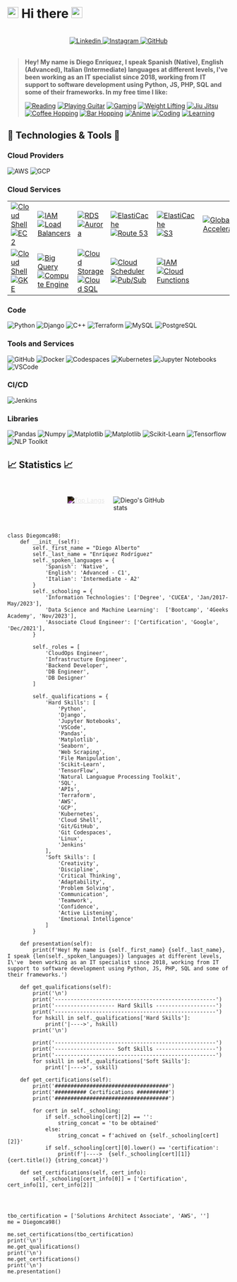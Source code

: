 # <img src="https://raw.githubusercontent.com/Tarikul-Islam-Anik/Animated-Fluent-Emojis/master/Emojis/Hand%20gestures/Call%20Me%20Hand%20Medium-Light%20Skin%20Tone.png" alt="Call Me Hand Medium-Light Skin Tone" width="25" height="25" /> Hi there <img src="https://raw.githubusercontent.com/Tarikul-Islam-Anik/Animated-Fluent-Emojis/master/Emojis/Hand%20gestures/Call%20Me%20Hand%20Medium-Light%20Skin%20Tone.png" alt="Call Me Hand Medium-Light Skin Tone" width="25" height="25" />

<br>
<div style="text-align: center;">
    <a href="https://www.linkedin.com/in/diego-alberto-enriquez-rodr%C3%ADguez-623481194/">
        <img src="https://img.shields.io/badge/Diego_Enriquez-blue?style=social-square&logo=Linkedin&logoColor=white" alt="Linkedin">
    </a>
    <a href="https://www.instagram.com/diegoenriquez45/">
        <img src="https://img.shields.io/badge/Follow-9cf?logo=instagram&style=social" alt="Instagram">
    </a>
    <a href="https://github.com/Diegomca98">
        <img src="https://img.shields.io/github/followers/Diegomca98?label=Diegomca98&style=social" alt="GitHub">
    </a>
</div>
<br>

> **Hey! My name is Diego Enríquez, I speak Spanish (Native), English (Advanced), Italian (Intermediate) languages at different levels, I've  been working as an IT specialist since 2018, working from IT support to software development using Python, JS, PHP, SQL and some of their frameworks. In my free time I like:**
>
> [![Reading](https://img.shields.io/badge/Reading-%F0%9F%93%9A-a6a6f8)](https://en.wikipedia.org/wiki/Reading)
[![Playing Guitar](https://img.shields.io/badge/Playing_Guitar-%F0%9F%8E%B8-lightpurple?color=713dad)](https://en.wikipedia.org/wiki/Guitar)
[![Gaming](https://img.shields.io/badge/Gaming-%F0%9F%8E%AE-lightpurple?color=a6a6f8)](https://en.wikipedia.org/wiki/Video_game)
[![Weight Lifting](https://img.shields.io/badge/Weight_Lifting-%F0%9F%8F%8B-lightpurple?color=713dad)](https://en.wikipedia.org/wiki/Weight_training)
[![Jiu Jitsu](https://img.shields.io/badge/Training_Jiu_Jitsu-%F0%9F%A5%8B-lightpurple?color=a6a6f8)](https://en.wikipedia.org/wiki/Jiu-jitsu)
[![Coffee Hopping](https://img.shields.io/badge/Coffee_Hopping-%E2%98%95-lightpurple?color=713dad)](https://en.wikipedia.org/wiki/Coffeehouse)
[![Bar Hopping](https://img.shields.io/badge/Bar_Hopping-%F0%9F%8D%BB-lightpurple?color=a6a6f8)](https://en.wikipedia.org/wiki/Bar_hopping)
[![Anime](https://img.shields.io/badge/Watching_Anime-%F0%9F%8D%A5-lightpurple?color=713dad)](https://en.wikipedia.org/wiki/Anime)
[![Coding](https://img.shields.io/badge/Coding-%F0%9F%92%BB-lightpurple?color=a6a6f8)](https://en.wikipedia.org/wiki/Coding)
[![Learning](https://img.shields.io/badge/Learning-%F0%9F%8E%93-lightpurple?color=713dad)](https://en.wikipedia.org/wiki/Learning)



## 🔧 Technologies & Tools 🔧

### Cloud Providers
![AWS](https://img.shields.io/badge/AWS-informational?style=flat&logo=amazon-aws&logoColor=white&color=ec912d)
![GCP](https://img.shields.io/badge/GCP-informational?style=flat&logo=google-cloud&logoColor=white&color=6aa6f8)

### Cloud Services
<table>
  <tr>
    <td>
      <a href="https://aws.amazon.com/cloudshell/">
        <img src="https://img.shields.io/badge/CloudShell-informational?style=flat&logo=amazon-aws&logoColor=white&color=f9ac0a" alt="Cloud Shell">
      </a>
      <br>
      <a href="https://aws.amazon.com/ec2/">
        <img src="https://img.shields.io/badge/EC2-informational?style=flat&logo=amazon-aws&logoColor=white&color=f9ac0a" alt="EC2">
      </a>
    </td>
    <td>
      <a href="https://aws.amazon.com/iam/">
        <img src="https://img.shields.io/badge/IAM-informational?style=flat&logo=amazon-aws&logoColor=white&color=f9ac0a" alt="IAM">
      </a>
      <br>
      <a href="https://aws.amazon.com/elasticloadbalancing/">
        <img src="https://img.shields.io/badge/Load_Balancing-informational?style=flat&logo=amazon-aws&logoColor=white&color=f9ac0a" alt="Load Balancers">
      </a>
    </td>
    <td>
      <a href="https://aws.amazon.com/rds/">
        <img src="https://img.shields.io/badge/RDS-informational?style=flat&logo=amazon-aws&logoColor=white&color=f9ac0a" alt="RDS">
      </a>
      <br>
      <a href="https://aws.amazon.com/rds/aurora/">
        <img src="https://img.shields.io/badge/Aurora-informational?style=flat&logo=amazon-aws&logoColor=white&color=f9ac0a" alt="Aurora">
      </a>
    </td>
    <td>
      <a href="https://aws.amazon.com/elasticache/">
        <img src="https://img.shields.io/badge/ElastiCache-informational?style=flat&logo=amazon-aws&logoColor=white&color=f9ac0a" alt="ElastiCache">
      </a>
      <br>
      <a href="https://aws.amazon.com/route53/">
        <img src="https://img.shields.io/badge/Route_53-informational?style=flat&logo=amazon-aws&logoColor=white&color=f9ac0a" alt="Route 53">
      </a>
    </td>
    <td>
      <a href="https://aws.amazon.com/cloudfront/">
        <img src="https://img.shields.io/badge/CloudFront-informational?style=flat&logo=amazon-aws&logoColor=white&color=f9ac0a" alt="ElastiCache">
      </a>
      <br>
      <a href="https://aws.amazon.com/s3/">
        <img src="https://img.shields.io/badge/S3-informational?style=flat&logo=amazon-aws&logoColor=white&color=f9ac0a" alt="S3">
      </a>
    </td>
    <td>
      <a href="https://aws.amazon.com/global-accelerator/">
        <img src="https://img.shields.io/badge/Global_Accelerator-informational?style=flat&logo=amazon-aws&logoColor=white&color=f9ac0a" alt="Global Accelerator">
      </a>
      <br>
    </td>
  </tr>
  <tr><!---->
    <td>
      <a href="https://cloud.google.com/shell/">
        <img src="https://img.shields.io/badge/Shell-informational?style=flat&logo=google-cloud&logoColor=white&color=6aa6f8" alt="Cloud Shell">
      </a>
      <a href="https://cloud.google.com/kubernetes-engine/">
        <img src="https://img.shields.io/badge/GKE-informational?style=flat&logo=google-cloud&logoColor=white&color=6e9ff7" alt="GKE">
      </a>
    </td>
    <td>
      <a href="https://cloud.google.com/bigquery/">
        <img src="https://img.shields.io/badge/Big_Query-informational?style=flat&logo=google-cloud&logoColor=white&color=6e9ff7" alt="Big Query">
      </a>
      <a href="https://cloud.google.com/products/compute">
        <img src="https://img.shields.io/badge/Compute_Engine-informational?style=flat&logo=google-cloud&logoColor=white&color=6aa6f8" alt="Compute Engine">
    </td>
    <td>
      <a href="https://cloud.google.com/storage/">
        <img src="https://img.shields.io/badge/Cloud_Storage-informational?style=flat&logo=google-cloud&logoColor=white&color=6aa6f8" alt="Cloud Storage">
      <a href="https://cloud.google.com/sql/">
        <img src="https://img.shields.io/badge/Cloud_SQL-informational?style=flat&logo=google-cloud&logoColor=white&color=6aa6f8" alt="Cloud SQL">
      </a>
    </td>
    <td>
      <a href="https://cloud.google.com/scheduler/">
        <img src="https://img.shields.io/badge/Cloud_Scheduler-informational?style=flat&logo=google-cloud&logoColor=white&color=6e9ff7" alt="Cloud Scheduler">
      </a>
      <a href="https://cloud.google.com/pubsub/">
        <img src="https://img.shields.io/badge/Pub/Sub-informational?style=flat&logo=google-cloud&logoColor=white&color=6e9ff7" alt="Pub/Sub">
      </a>
    </td>
    <td>
      <a href="https://cloud.google.com/iam/">
        <img src="https://img.shields.io/badge/IAM-informational?style=flat&logo=google-cloud&logoColor=white&color=6e9ff7" alt="IAM">
      </a>
      <a href="https://cloud.google.com/functions/">
        <img src="https://img.shields.io/badge/Cloud_Functions-informational?style=flat&logo=google-cloud&logoColor=white&color=6e9ff7" alt="Cloud Functions">
      </a>
    </td>
  </tr>
</table>


### Code
![Python](https://img.shields.io/badge/Python-informational?style=flat&logo=python&logoColor=f7db5d&color=326998)
![Django](https://img.shields.io/badge/Django-informational?style=flat&logo=django&logoColor=white&color=0c4b33)
![C++](https://img.shields.io/badge/C++-informational?style=flat&logo=cplusplus&logoColor=white&color=6aa6f8)
![Terraform](https://img.shields.io/badge/Terraform-informational?style=flat&logo=terraform&logoColor=white&color=713dad)
![MySQL](https://img.shields.io/badge/MySql-informational?style=flat&logo=mysql&logoColor=white&color=00758f)
![PostgreSQL](https://img.shields.io/badge/PostgreSQL-informational?style=flat&logo=postgresql&logoColor=white&color=6aa6f8)

### Tools and Services
![GitHub](https://img.shields.io/badge/GitHub-informational?style=flat&logo=github&logoColor=white&color=010409)
![Docker](https://img.shields.io/badge/Docker-informational?style=flat&logo=docker&logoColor=white&color=1d63ed)
![Codespaces](https://img.shields.io/badge/Codespaces-informational?style=flat&logo=github&logoColor=white&color=010409)
![Kubernetes](https://img.shields.io/badge/Kubernetes-informational?style=flat&logo=kubernetes&logoColor=white&color=326de6)
![Jupyter Notebooks](https://img.shields.io/badge/Jupyter_Notebooks-informational?style=flat&logo=anaconda&logoColor=white&color=f37726)
![VSCode](https://img.shields.io/badge/VSCode-informational?style=flat&logo=visual-studio&logoColor=white&color=47a8ee)

### CI/CD
![Jenkins](https://img.shields.io/badge/Jenkins-informational?style=flat&logo=jenkins&logoColor=white&color=d33833)

### Libraries
![Pandas](https://img.shields.io/badge/Data_Manipulation-Pandas-informational?style=flat&logo=pandas&color=326998)
![Numpy](https://img.shields.io/badge/Data_Manipulation-Numpy-informational?style=flat&logo=numpy&logoColor=white&color=326998)
![Matplotlib](https://img.shields.io/badge/Data_Visualization-Matplotlib-informational?style=flat&logo=python&logoColor=f7db5d&color=326998)
![Matplotlib](https://img.shields.io/badge/Data_Visualization-Seaborn-informational?style=flat&logo=python&logoColor=f7db5d&color=326998)
![Scikit-Learn](https://img.shields.io/badge/ML-Scikit-informational?style=flat&logo=scikit-learn&color=326998)
![Tensorflow](https://img.shields.io/badge/ML-Tensorflow-informational?style=flat&logo=tensorflow&color=326998)
![NLP Toolkit](https://img.shields.io/badge/ML-NLP_Toolkit-informational?style=flat&logo=python&logoColor=f7db5d&color=326998)

## 📈 Statistics 📈
<br>
<br>
<div style="display: flex; flex-direction: column; align-items: center;">
    <div style="display: flex; flex-direction: row; justify-content: center;">
        <a href="https://github.com/anuraghazra/github-readme-stats" style="max-width: 50%; margin-right: 10px;">
            <img src="https://github-readme-stats.vercel.app/api/top-langs/?username=Diegomca98" alt="Top Langs" style="max-width: 100%; filter: invert(1);">
        </a>
        <img src="https://github-readme-stats.vercel.app/api?username=Diegomca98&show_icons=true&theme=merko" alt="Diego's GitHub stats" style="max-width: 50%; margin-left: 10px;">
    </div>
</div>
<br>
<br>

```
class Diegomca98:
    def __init__(self):
        self._first_name = "Diego Alberto"
        self._last_name = "Enríquez Rodríguez"
        self._spoken_languages = {
            'Spanish': 'Native',
            'English': 'Advanced - C1',
            'Italian': 'Intermediate - A2'
        }
        self._schooling = {
            'Information Technologies': ['Degree', 'CUCEA', 'Jan/2017-May/2023'],
            'Data Science and Machine Learning':  ['Bootcamp', '4Geeks Academy', 'Nov/2023'],
            'Associate Cloud Engineer': ['Certification', 'Google', 'Dec/2021'],
        }

        self._roles = [
            'CloudOps Engineer', 
            'Infrastructure Engineer', 
            'Backend Developer', 
            'DB Engineer',
            'DB Designer'
        ]
        
        self._qualifications = {
            'Hard Skills': [
                'Python', 
                'Django', 
                'Jupyter Notebooks', 
                'VSCode', 
                'Pandas', 
                'Matplotlib', 
                'Seaborn', 
                'Web Scraping', 
                'File Manipulation', 
                'Scikit-Learn', 
                'TensorFlow', 
                'Natural Languague Processing Toolkit', 
                'SQL', 
                'APIs', 
                'Terraform', 
                'AWS', 
                'GCP', 
                'Kubernetes', 
                'Cloud Shell', 
                'Git/GitHub', 
                'Git Codespaces', 
                'Linux', 
                'Jenkins'
            ],
            'Soft Skills': [
                'Creativity', 
                'Discipline', 
                'Critical Thinking', 
                'Adaptability', 
                'Problem Solving', 
                'Communication', 
                'Teamwork', 
                'Confidence', 
                'Active Listening', 
                'Emotional Intelligence'
            ]
        }

    def presentation(self):
        print(f'Hey! My name is {self._first_name} {self._last_name}, I speak {len(self._spoken_languages)} languages at different levels, I\'ve  been working as an IT specialist since 2018, working from IT support to software development using Python, JS, PHP, SQL and some of their frameworks.')

    def get_qualifications(self):
        print('\n')
        print('---------------------------------------------------')
        print('------------------- Hard Skills -------------------')
        print('---------------------------------------------------')
        for hskill in self._qualifications['Hard Skills']:
            print('|---->', hskill)
        print('\n')

        print('---------------------------------------------------')
        print('------------------- Soft Skills -------------------')
        print('---------------------------------------------------')
        for sskill in self._qualifications['Soft Skills']:
            print('|---->', sskill)

    def get_certifications(self):
        print('####################################')
        print('########## Certifications ##########')
        print('####################################')

        for cert in self._schooling:
            if self._schooling[cert][2] == '':
                string_concat = 'to be obtained'
            else:
                string_concat = f'achived on {self._schooling[cert][2]}'
            if self._schooling[cert][0].lower() == 'certification':
                print(f'|---->  {self._schooling[cert][1]} {cert.title()} {string_concat}')

    def set_certifications(self, cert_info):
        self._schooling[cert_info[0]] = ['Certification', cert_info[1], cert_info[2]]




tbo_certification = ['Solutions Architect Associate', 'AWS', '']
me = Diegomca98()

me.set_certifications(tbo_certification)
print('\n')
me.get_qualifications()
print('\n')
me.get_certifications()
print('\n')
me.presentation()
```

<!--
**Diegomca98/Diegomca98** is a ✨ _special_ ✨ repository because its `README.md` (this file) appears on your GitHub profile.

Here are some ideas to get you started:

- 🔭 I’m currently working on ...
- 🌱 I’m currently learning ...
- 👯 I’m looking to collaborate on ...
- 🤔 I’m looking for help with ...
- 💬 Ask me about ...
- 📫 How to reach me: ...
- 😄 Pronouns: ...
- ⚡ Fun fact: ...
-->


<!-- 
#!/usr/bin/python
# -*- coding: utf-8 -*-


class SoftwareEngineer:

    def __init__(self):
        self.name = "Zhenye Na"
        self.role = "Software Engineer"
        self.language_spoken = ["zh_CN", "en_US"]

    def say_hi(self):
        print("Thanks for dropping by, hope you find some of my work interesting.")


me = SoftwareEngineer()
me.say_hi() -->
